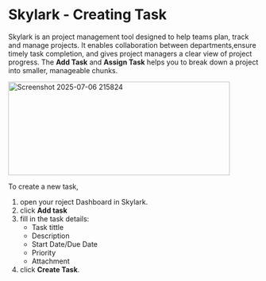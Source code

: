 # Skylark - Creating Task 
Skylark is an project management tool designed to help teams plan, track and manage projects. It enables collaboration between departments,ensure timely task completion, and gives project managers a clear view of project progress. The **Add Task** and **Assign Task** helps you to break down a project into smaller, manageable chunks.  

<img width="446" height="188" alt="Screenshot 2025-07-06 215824" src="https://github.com/user-attachments/assets/e3cea248-20da-4dbf-801a-72517d776e06" />  

To create a new task,
1. open your roject Dashboard in Skylark.  
2. click **Add task**  
3. fill in the task details:  
   - Task tittle
   - Description
   - Start Date/Due Date
   - Priority
   - Attachment
4. click **Create Task**. 

      

